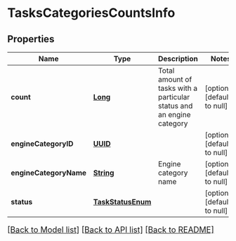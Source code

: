 # TasksCategoriesCountsInfo
## Properties

Name | Type | Description | Notes
------------ | ------------- | ------------- | -------------
**count** | [**Long**](long.md) | Total amount of tasks with a particular status and an engine category | [optional] [default to null]
**engineCategoryID** | [**UUID**](UUID.md) |  | [optional] [default to null]
**engineCategoryName** | [**String**](string.md) | Engine category name | [optional] [default to null]
**status** | [**TaskStatusEnum**](TaskStatusEnum.md) |  | [optional] [default to null]

[[Back to Model list]](../README.md#documentation-for-models) [[Back to API list]](../README.md#documentation-for-api-endpoints) [[Back to README]](../README.md)

<style>
     p, ul, ol, li { font-size: 18px !important;}
</style>

